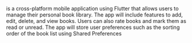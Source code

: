 is a cross-platform mobile application using Flutter that allows users to manage their personal book library.
The app will include features to add, edit, delete, and view books. Users can also rate books and mark them as read or unread. The
app will store user preferences such as the sorting order of the book list using Shared Preferences
